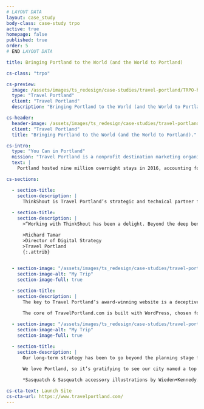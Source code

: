 ```yaml
---
# LAYOUT DATA
layout: case_study
body-class: case-study trpo
active: true
homepage: false
published: true
order: 5
# END LAYOUT DATA

title: Bringing Portland to the World (and the World to Portland)

cs-class: "trpo"

cs-preview:
  image: /assets/images/ts_redesign/case-studies/travel-portland/TRPO-header.jpg
  type: "Travel Portland"
  client: "Travel Portland"
  description: "Bringing Portland to the World (and the World to Portland)."

cs-header:
  header-image: /assets/images/ts_redesign/case-studies/travel-portland/TRPO-header.jpg
  client: "Travel Portland"
  title: "Bringing Portland to the World (and the World to Portland)."

cs-intro:
  type: "You Can in Portland"
  mission: "Travel Portland is a nonprofit destination marketing organization (DMO) committed to making Portland a top destination for travelers to help promote the local economy."
  text: |
    Portland hosted nine million overnight stays in 2016, accounting for over $5 billion in revenue across the city. Travel Portland's mission is to help visitors plan their ideal Portland experience, welcomed those visitors with a peerless approach to editorial, photography, and digital storytelling. The city’s recent success in drawing unprecedented numbers of visitors from across the globe has solidified Travel Portland’s status as industry leaders.

cs-sections:

  - section-title: 
    section-description: |
      ThinkShout is Travel Portland’s strategic and technical partner for all things digital. In addition to maintaining core properties like the leisure and meeting planner sites, ThinkShout develops seasonal interactive experiences. So every year when Portland extends an invitation to the world — as with the acclaimed Portland Is Happening Now and new You Can, in Portland campaigns — ThinkShout brings the work to life online.
      
  - section-title:
    section-description: |
      >“Working with ThinkShout has been a delight. Beyond the deep bench of technical talent, it’s the enthusiasm they display for our work and their eagerness and ability to add value to our creative vision that elevates their value from service provider to true strategic partner.”

      >Richard Tamar  
      >Director of Digital Strategy  
      >Travel Portland  
      {:.attrib}

 
  - section-image: "/assets/images/ts_redesign/case-studies/travel-portland/TRPO-mytrip.jpg"
    section-image-alt: "My Trip"
    section-image-full: true

  - section-title:
    section-description: |
      The key to Travel Portland’s award-winning website is a deceptively simple design that’s flexible enough to contain a world of content while remaining easy to navigate. Among the industry-leading features is an account-free way to build and share a trip itinerary, called MyTrip. By appending each unique point of interest, article, and event to the Trip, we allow visitors to enjoy a personalized experience without having to add yet another password to the mix.
      
      The core of TravelPortland.com is built with WordPress, chosen for the quality of its editorial experience and seamless integration with calendar, social, hotel reservation, and other critical third-party tools. By hosting the site with our partner Pantheon and optimizing the code in every imaginable way, we don’t have to sacrifice image quality or features for speed — a requirement for maintaining Travel Portland’s solid mobile and SEO advantages.

  - section-image: "/assets/images/ts_redesign/case-studies/travel-portland/TRPO-mytrip-2.jpg"
    section-image-alt: "My Trip"
    section-image-full: true

  - section-title:
    section-description: |
      Our long-term strategy has been to go beyond the planning stage for travelers, providing on-the-ground expertise and encouraging visitors to share their experiences after they head home. It’s been a winning strategy: visitors to Portland in 2016 generated over $5 billion in direct spending, resulted in $245 million in tax revenue, and supported over 36,000 jobs, all of which has increased year-over-year since partnering with ThinkShout.

      We love Portland, so it’s gratifying to see our city named a top destination nationally and internationally by Travel + Leisure, The Telegraph, and International Traveller, to name a few. As an industry leader, however, Travel Portland isn’t satisfied. Advances in personalized content, live chat, enhanced recommendations, and intelligent search are in the pipeline, and they promise to maintain Travel Portland as a leader in destination marketing.
      
      *Sasquatch & Sasquatch accessory illustrations by Wieden+Kennedy.*

cs-cta-text: Launch Site
cs-cta-url: https://www.travelportland.com/
---
```

